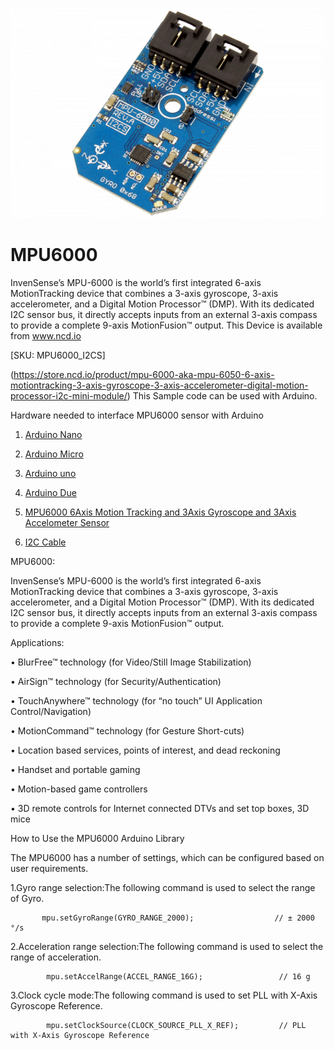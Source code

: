 [![MPU6000](MPU-6000_I2C.png)](https://store.ncd.io/product/mpu-6000-aka-mpu-6050-6-axis-motiontracking-3-axis-gyroscope-3-axis-accelerometer-digital-motion-processor-i2c-mini-module/)

# MPU6000

InvenSense’s MPU-6000 is the world’s first integrated 6-axis MotionTracking device that combines a 3-axis gyroscope, 3-axis accelerometer, and a Digital Motion Processor™ (DMP). With its dedicated I2C sensor bus, it directly accepts inputs from an external 3-axis compass to provide a complete 9-axis MotionFusion™ output.
This Device is available from www.ncd.io 

[SKU: MPU6000_I2CS]

(https://store.ncd.io/product/mpu-6000-aka-mpu-6050-6-axis-motiontracking-3-axis-gyroscope-3-axis-accelerometer-digital-motion-processor-i2c-mini-module/)
This Sample code can be used with Arduino.

Hardware needed to interface MPU6000 sensor with Arduino

1. <a href="https://store.ncd.io/product/i2c-shield-for-arduino-nano/">Arduino Nano</a>

2. <a href="https://store.ncd.io/product/i2c-shield-for-arduino-micro-with-i2c-expansion-port/">Arduino Micro</a>

3. <a href="https://store.ncd.io/product/i2c-shield-for-arduino-uno/">Arduino uno</a>

4. <a href="https://store.ncd.io/product/dual-i2c-shield-for-arduino-due-with-modular-communications-interface/">Arduino Due</a>

5. <a href="https://store.ncd.io/product/mpu-6000-aka-mpu-6050-6-axis-motiontracking-3-axis-gyroscope-3-axis-accelerometer-digital-motion-processor-i2c-mini-module/">MPU6000 6Axis Motion Tracking and 3Axis Gyroscope and 3Axis Accelometer Sensor</a>

6. <a href="https://store.ncd.io/product/i%C2%B2c-cable/">I2C Cable</a>

MPU6000:

InvenSense’s MPU-6000 is the world’s first integrated 6-axis MotionTracking device that combines a 3-axis gyroscope, 3-axis accelerometer, and a Digital Motion Processor™ (DMP). With its dedicated I2C sensor bus, it directly accepts inputs from an external 3-axis compass to provide a complete 9-axis MotionFusion™ output.

Applications:

• BlurFree™ technology (for Video/Still Image Stabilization)

• AirSign™ technology (for Security/Authentication)

• TouchAnywhere™ technology (for “no touch” UI Application Control/Navigation)

• MotionCommand™ technology (for Gesture Short-cuts)

• Location based services, points of interest, and dead reckoning

• Handset and portable gaming

• Motion-based game controllers

• 3D remote controls for Internet connected DTVs and set top boxes, 3D mice

How to Use the MPU6000 Arduino Library

The MPU6000 has a number of settings, which can be configured based on user requirements.
          
1.Gyro range selection:The following command is used to select the range of Gyro.

           mpu.setGyroRange(GYRO_RANGE_2000);                  // ± 2000 °/s
           
2.Acceleration range selection:The following command is used to select the range of acceleration.

            mpu.setAccelRange(ACCEL_RANGE_16G);                 // 16 g
             
3.Clock cycle mode:The following command is used to set PLL with X-Axis Gyroscope Reference.             
             
            mpu.setClockSource(CLOCK_SOURCE_PLL_X_REF);         // PLL with X-Axis Gyroscope Reference
